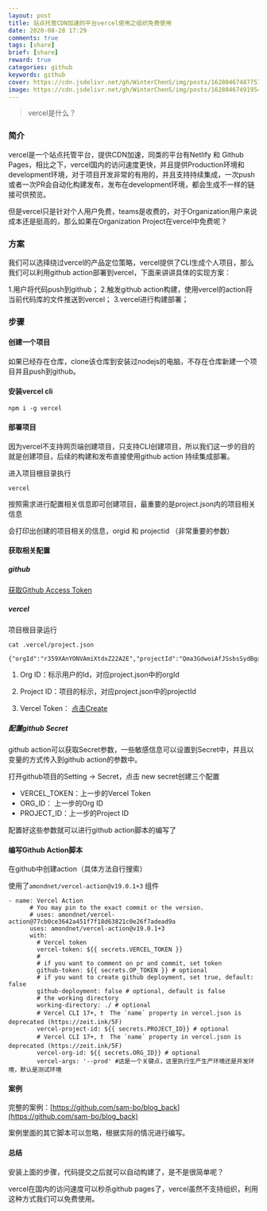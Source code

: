 ```yaml
---
layout: post
title: 站点托管CDN加速的平台vercel使用之组织免费使用
date: 2020-08-28 17:29
comments: true
tags: [share]
brief: [share]
reward: true
categories: github
keywords: github
cover: https://cdn.jsdelivr.net/gh/WinterChenS/img/posts/1628046748775746.jpg
image: https://cdn.jsdelivr.net/gh/WinterChenS/img/posts/1628046749195443.jpg
---
```


> vercel是什么？

### 简介

vercel是一个站点托管平台，提供CDN加速，同类的平台有Netlify 和 Github Pages，相比之下，vercel国内的访问速度更快，并且提供Production环境和development环境，对于项目开发非常的有用的，并且支持持续集成，一次push或者一次PR会自动化构建发布，发布在development环境，都会生成不一样的链接可供预览。

但是vercel只是针对个人用户免费，teams是收费的，对于Organization用户来说成本还是挺高的，那么如果在Organization Project在vercel中免费呢？

### 方案

我们可以选择绕过vercel的产品定位策略，vercel提供了CLI生成个人项目，那么我们可以利用github action部署到vercel，下面来讲讲具体的实现方案：

1.用户将代码push到github；
2.触发github action构建，使用vercel的action将当前代码库的文件推送到vercel；
3.vercel进行构建部署；


### 步骤

#### 创建一个项目

如果已经存在仓库，clone该仓库到安装过nodejs的电脑，不存在仓库新建一个项目并且push到github。

#### 安装vercel cli

```
npm i -g vercel
```

#### 部署项目

因为vercel不支持网页端创建项目，只支持CLI创建项目，所以我们这一步的目的就是创建项目，后续的构建和发布直接使用github action 持续集成部署。

进入项目根目录执行

```
vercel

```
按照需求进行配置相关信息即可创建项目，最重要的是project.json内的项目相关信息



会打印出创建的项目相关的信息，orgid 和 projectid （非常重要的参数）

#### 获取相关配置

##### github

[获取Github Access Token](https://github.com/settings/tokens)

##### vercel

项目根目录运行

```
cat .vercel/project.json
```

```
{"orgId":"r359XAnYONVAmiXtdxZ22A2E","projectId":"Qma3GdwoiAfJSsbsSydBgaCDh8LJj6wTWvvqpUwrN6J2F3"}
```

1. Org ID：标示用户的Id，对应project.json中的orgId

2. Project ID：项目的标示，对应project.json中的projectId

3. Vercel Token： [点击Create](https://vercel.com/account/tokens)

##### 配置github Secret

github action可以获取Secret参数，一些敏感信息可以设置到Secret中，并且以变量的方式传入到github action的参数中。

打开github项目的Setting -> Secret，点击 new secret创建三个配置

- VERCEL_TOKEN：上一步的Vercel Token
- ORG_ID：  上一步的Org ID
- PROJECT_ID：上一步的Project ID

配置好这些参数就可以进行github action脚本的编写了

#### 编写Github Action脚本

在github中创建action（具体方法自行搜索）

使用了`amondnet/vercel-action@v19.0.1+3` 组件

```
- name: Vercel Action
      # You may pin to the exact commit or the version.
      # uses: amondnet/vercel-action@77cb0ce3642a451f7f18d63821c0e26f7adead9a
      uses: amondnet/vercel-action@v19.0.1+3
      with:
        # Vercel token
        vercel-token: ${{ secrets.VERCEL_TOKEN }}
        # 
        # if you want to comment on pr and commit, set token
        github-token: ${{ secrets.OP_TOKEN }} # optional
        # if you want to create github deployment, set true, default: false
        github-deployment: false # optional, default is false
        # the working directory
        working-directory: ./ # optional
        # Vercel CLI 17+, ❗️  The `name` property in vercel.json is deprecated (https://zeit.ink/5F)
        vercel-project-id: ${{ secrets.PROJECT_ID}} # optional
        # Vercel CLI 17+, ❗️  The `name` property in vercel.json is deprecated (https://zeit.ink/5F)
        vercel-org-id: ${{ secrets.ORG_ID}} # optional
        vercel-args: '--prod' #这是一个关键点，这里执行生产生产环境还是开发环境，默认是测试环境
```

#### 案例

完整的案例：[https://github.com/sam-bo/blog_back](https://github.com/sam-bo/blog_back)

案例里面的其它脚本可以忽略，根据实际的情况进行编写。


#### 总结

安装上面的步骤，代码提交之后就可以自动构建了，是不是很简单呢？

vercel在国内的访问速度可以秒杀github pages了，vercel虽然不支持组织，利用这种方式我们可以免费使用。



